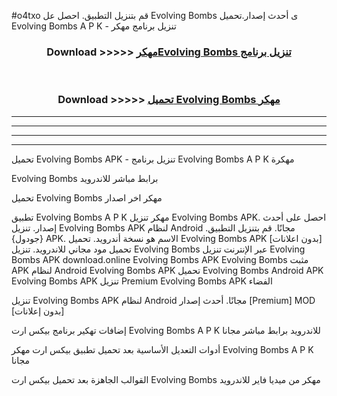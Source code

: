 #o4txo قم بتنزيل التطبيق. احصل عل Evolving Bombs  ى أحدث إصدار.تحميل Evolving Bombs  A P K - تنزيل برنامج مهكر



<div align="center">
<h3>Download >>>>> <a href="https://ar-sites.web.app/?ar= Evolving Bombs ">مهكرEvolving Bombs  تنزيل برنامج</a></h3><br>

<h3>Download >>>>> <a href="https://ar-sites.web.app/?ar= Evolving Bombs ">تحميل Evolving Bombs  مهكر</a></h3>
</div>


----------------------------------------------------------

----------------------------------------------------------

----------------------------------------------------------

----------------------------------------------------------


تحميل Evolving Bombs  APK - تنزيل برنامج Evolving Bombs  A P K مهكرة

Evolving Bombs  برابط مباشر للاندرويد

تحميل Evolving Bombs  مهكر اخر اصدار

تطبيق Evolving Bombs  A P K مهكر
تنزيل Evolving Bombs  APK. احصل على أحدث إصدار.
تنزيل Evolving Bombs  APK لنظام Android مجانًا.
قم بتنزيل التطبيق. {جودول} APK. الاسم هو نسخة أندرويد.
تحميل Evolving Bombs  APK [بدون اعلانات]
تحميل مود مجاني للاندرويد.
تنزيل Evolving Bombs  عبر الإنترنت
تنزيل Evolving Bombs  APK
download.online Evolving Bombs  APK
Evolving Bombs  مثبت APK لنظام Android
Evolving Bombs  APK
تحميل Evolving Bombs  Android APK
Evolving Bombs  APK تنزيل Premium
Evolving Bombs  APK الفضاء

تنزيل Evolving Bombs  APK لنظام Android مجانًا. أحدث إصدار [Premium] MOD [بدون إعلانات]

إضافات تهكير برنامج بيكس ارت Evolving Bombs  A P K للاندرويد برابط مباشر مجانا

أدوات التعديل الأساسية بعد تحميل تطبيق بيكس ارت مهكر Evolving Bombs  A P K مجانا

القوالب الجاهزة بعد تحميل بيكس ارت Evolving Bombs  مهكر من ميديا فاير للاندرويد



